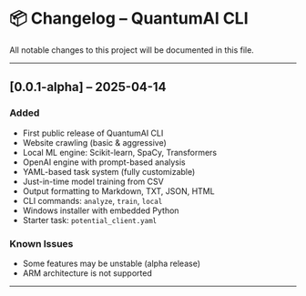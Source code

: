 # 📦 Changelog – QuantumAI CLI

All notable changes to this project will be documented in this file.

---

## [0.0.1-alpha] – 2025-04-14

### Added
- First public release of QuantumAI CLI
- Website crawling (basic & aggressive)
- Local ML engine: Scikit-learn, SpaCy, Transformers
- OpenAI engine with prompt-based analysis
- YAML-based task system (fully customizable)
- Just-in-time model training from CSV
- Output formatting to Markdown, TXT, JSON, HTML
- CLI commands: `analyze`, `train`, `local`
- Windows installer with embedded Python
- Starter task: `potential_client.yaml`

### Known Issues
- Some features may be unstable (alpha release)
- ARM architecture is not supported

---
